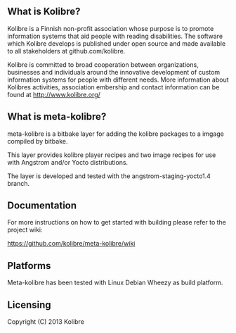 What is Kolibre?
---------------------------------
Kolibre is a Finnish non-profit association whose purpose is to promote
information systems that aid people with reading disabilities. The software
which Kolibre develops is published under open source and made available to all
stakeholders at github.com/kolibre.

Kolibre is committed to broad cooperation between organizations, businesses and
individuals around the innovative development of custom information systems for
people with different needs. More information about Kolibres activities, association
embership and contact information can be found at http://www.kolibre.org/


What is meta-kolibre?
---------------------------------
meta-kolibre is a bitbake layer for adding the kolibre packages to a imgage compiled
by bitbake.

This layer provides kolibre player recipes and two image recipes for use with Angstrom
and/or Yocto distributions.

The layer is developed and tested with the angstrom-staging-yocto1.4 branch.

Documentation
---------------------------------
For more instructions on how to get started with building please refer to the 
project wiki: 

https://github.com/kolibre/meta-kolibre/wiki

Platforms
---------------------------------
Meta-kolibre has been tested with Linux Debian Wheezy as build platform.

Licensing
---------------------------------
Copyright (C) 2013 Kolibre
